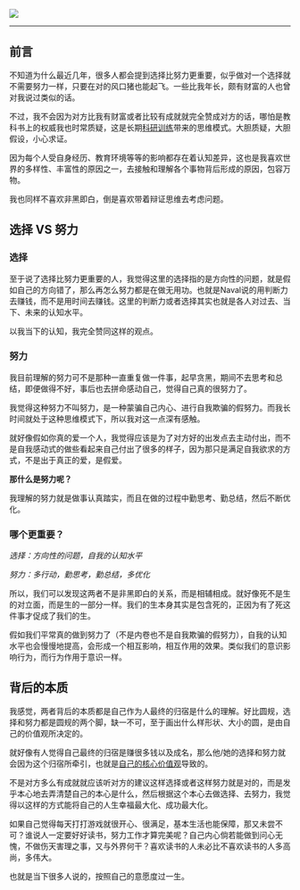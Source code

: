 
![](https://rolen.b-cdn.net/wp-content/uploads/2023/12/choosing-vs-effort.jpg)

---

## 前言

不知道为什么最近几年，很多人都会提到选择比努力更重要，似乎做对一个选择就不需要努力一样，只要在对的风口猪也能起飞。一些比我年长，颇有财富的人也曾对我说过类似的话。

不过，我不会因为对方比我有财富或者比较有成就就完全赞成对方的话，哪怕是教科书上的权威我也时常质疑，这是长期[科研训练](https://rolen.wiki/research/)带来的思维模式。大胆质疑，大胆假设，小心求证。

因为每个人受自身经历、教育环境等等的影响都存在着认知差异，这也是我喜欢世界的多样性、丰富性的原因之一，去接触和理解各个事物背后形成的原因，包容万物。

我也同样不喜欢非黑即白，倒是喜欢带着辩证思维去考虑问题。

## 选择 VS 努力

### 选择

至于说了选择比努力更重要的人，我觉得这里的选择指的是方向性的问题，就是假如自己的方向错了，那么再怎么努力都是在做无用功。也就是Naval说的用判断力去赚钱，而不是用时间去赚钱。这里的判断力或者选择其实也就是各人对过去、当下、未来的认知水平。

以我当下的认知，我完全赞同这样的观点。

### 努力

我目前理解的努力可不是那种一直重复做一件事，起早贪黑，期间不去思考和总结，即便做得不好，事后也去拼命感动自己，觉得自己真的很努力了。

我觉得这种努力不叫努力，是一种蒙骗自己内心、进行自我欺骗的假努力。而我长时间就处于这种思维模式下，所以我对这一点深有感触。

就好像假如你真的爱一个人，我觉得应该是为了对方好的出发点去主动付出，而不是自我感动式的做些看起来自己付出了很多的样子，因为那只是满足自我欲求的方式，不是出于真正的爱，是假爱。

**那什么是努力呢？**

我理解的努力就是做事认真踏实，而且在做的过程中勤思考、勤总结，然后不断优化。

### 哪个更重要？

_选择：方向性的问题，自我的认知水平_

_努力：多行动，勤思考，勤总结，多优化_

所以，我们可以发现这两者不是非黑即白的关系，而是相辅相成。就好像死不是生的对立面，而是生的一部分一样。我们的生本身其实是包含死的，正因为有了死这件事才促成了我们的生。

假如我们平常真的做到努力了（不是内卷也不是自我欺骗的假努力），自我的认知水平也会慢慢地提高，会形成一个相互影响，相互作用的效果。类似我们的意识影响行为，而行为作用于意识一样。

## 背后的本质

我感觉，两者背后的本质都是自己作为人最终的归宿是什么的理解。好比圆规，选择和努力都是圆规的两个脚，缺一不可，至于画出什么样形状、大小的圆，是由自己的价值观所决定的。

就好像有人觉得自己最终的归宿是赚很多钱以及成名，那么他/她的选择和努力就会因为这个归宿所牵引，也就是[自己的核心价值观](https://rolen.wiki/my-beliefs/)导致的。

不是对方多么有成就就应该听对方的建议这样选择或者这样努力就是对的，而是发乎本心地去弄清楚自己的本心是什么，然后根据这个本心去做选择、去努力，我觉得以这样的方式能将自己的人生幸福最大化、成功最大化。

如果自己觉得每天打打游戏就很开心、很满足，基本生活也能保障，那又未尝不可？谁说人一定要好好读书，努力工作才算完美呢？自己内心倘若能做到问心无愧，不做伤天害理之事，又与外界何干？喜欢读书的人未必比不喜欢读书的人多高尚，多伟大。

也就是当下很多人说的，按照自己的意愿度过一生。